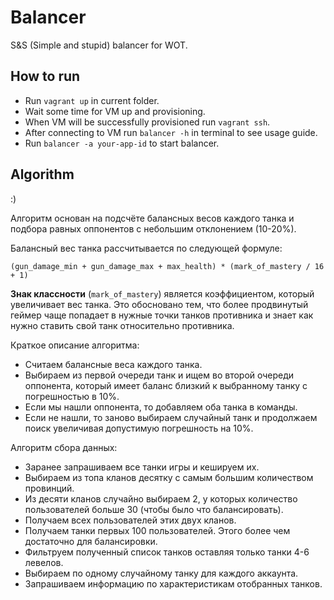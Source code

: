 Balancer
=========

S&S (Simple and stupid) balancer for WOT.

How to run
-------------

  - Run `vagrant up` in current folder.
  - Wait some time for VM up and provisioning.
  - When VM will be successfully provisioned run `vagrant ssh`.
  - After connecting to VM run `balancer -h` in terminal to see usage guide.
  - Run `balancer -a your-app-id` to start balancer.

Algorithm
---------
<english-mode-off /> :)
 
Алгоритм основан на подсчёте балансных весов каждого танка и подбора равных оппонентов с небольшим отклонением (10-20%).

Балансный вес танка рассчитывается по следующей формуле:

`(gun_damage_min + gun_damage_max + max_health) * (mark_of_mastery / 16 + 1)`

**Знак классности** (`mark_of_mastery`) является коэффициентом, который увеличивает вес танка. Это обосновано тем, что более продвинутый геймер чаще попадает в нужные точки танков противника и знает как нужно ставить свой танк относительно противника.

Краткое описание алгоритма:

  - Считаем балансные веса каждого танка.
  - Выбираем из первой очереди танк и ищем во второй очереди оппонента, который имеет баланс близкий к выбранному танку с погрешностью в 10%.
  - Если мы нашли оппонента, то добавляем оба танка в команды.
  - Если не нашли, то заново выбираем случайный танк и продолжаем поиск увеличивая допустимую погрешность на 10%.

Алгоритм сбора данных:
  - Заранее запрашиваем все танки игры и кешируем их.
  - Выбираем из топа кланов десятку с самым большим количеством провинций.
  - Из десяти кланов случайно выбираем 2, у которых количество пользователей больше 30 (чтобы было что балансировать).
  - Получаем всех пользователей этих двух кланов.
  - Получаем танки первых 100 пользователей. Этого более чем достаточно для балансировки.
  - Фильтруем полученный список танков оставляя только танки 4-6 левелов.
  - Выбираем по одному случайному танку для каждого аккаунта.
  - Запрашиваем информацию по характеристикам отобранных танков.